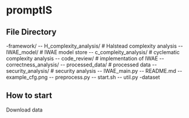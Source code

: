 # promptIS
## File Directory
-framework/
-- H_complexity_analysis/ # Halstead complexity analysis
-- IWAE_model/ # IWAE model store
-- c_compleity_analysis/ # cyclematic complexity analysis
-- code_review/ # implementation of IWAE
-- correctness_analysis/ 
-- processed_data/ # processed data
-- security_analysis/ # security analysis
-- IWAE_main.py 
-- README.md
-- example_cfg.png
-- preprocess.py
-- start.sh
-- util.py
-dataset
## How to start
Download data
